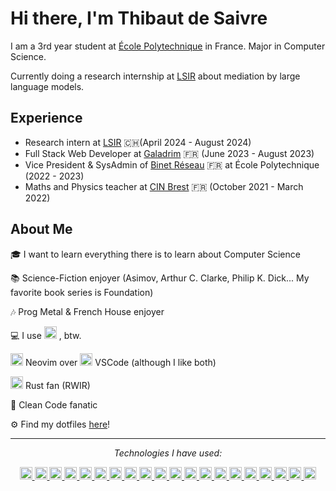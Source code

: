 # Hi there, I'm Thibaut de Saivre

I am a 3rd year student at [École Polytechnique](https://www.polytechnique.edu/) in France. Major in Computer Science.

Currently doing a research internship at [LSIR](https://www.epfl.ch/labs/lsir/) about mediation by large language models.

## Experience

- Research intern at [LSIR](https://www.epfl.ch/labs/lsir/) 🇨🇭(April 2024 - August 2024)
- Full Stack Web Developer at [Galadrim](https://galadrim.fr/) 🇫🇷 (June 2023 - August 2023)
- Vice President & SysAdmin of [Binet Réseau](https://br.binets.fr/) 🇫🇷 at École Polytechnique (2022 - 2023)
- Maths and Physics teacher at [CIN Brest](https://www.defense.gouv.fr/marine/ecoles-formations/centre-dinstruction-naval) 🇫🇷 (October 2021 - March 2022)

## About Me

🎓 I want to learn everything there is to learn about Computer Science

📚 Science-Fiction enjoyer (Asimov, Arthur C. Clarke, Philip K. Dick... My favorite book series is Foundation)

🎶 Prog Metal & French House enjoyer

💻 I use <img src="https://archlinux.org/static/logos/archlinux-logo-dark-90dpi.ebdee92a15b3.png" height="20" style="margin-bottom: -5px;" alt="Arch Linux Logo"> , btw.

<img src="https://upload.wikimedia.org/wikipedia/commons/thumb/3/3a/Neovim-mark.svg/1200px-Neovim-mark.svg.png" height="20" style="margin-bottom: -5px;" alt="Neovim Logo"> Neovim over <img src="https://upload.wikimedia.org/wikipedia/commons/thumb/9/9a/Visual_Studio_Code_1.35_icon.svg/512px-Visual_Studio_Code_1.35_icon.svg.png" height="20" style="margin-bottom: -5px;" alt="VSCode Logo"> VSCode (although I like both)

<img src="https://www.rust-lang.org/logos/rust-logo-512x512.png" height="20" style="margin-bottom: -5px;" alt="Rust Logo"> Rust fan (RWIR)

🧼 Clean Code fanatic

⚙️ Find my dotfiles [here](https://github.com/TiboX2021/dotfiles)!

---

<div align="center">
<p><i>Technologies I have used:</i></p>
</div>

<div align="center">

<a href="https://www.python.org/">
    <img src="https://upload.wikimedia.org/wikipedia/commons/thumb/c/c3/Python-logo-notext.svg/1869px-Python-logo-notext.svg.png" height="20" style="margin-bottom: -5px;" alt="Python Logo">
</a>

<a href="https://www.rust-lang.org/">
    <img src="https://www.rust-lang.org/logos/rust-logo-512x512.png" height="20" style="margin-bottom: -5px;" alt="Rust Logo">
</a>

<a href="https://developer.mozilla.org/en-US/docs/Web/JavaScript">
    <img src="https://upload.wikimedia.org/wikipedia/commons/6/6a/JavaScript-logo.png" height="20" style="margin-bottom: -5px;" alt="Javascript Logo">
</a>

<a href="https://www.typescriptlang.org/">
    <img src="https://www.typescriptlang.org/icons/icon-512x512.png" height="20" style="margin-bottom: -5px;" alt="Typescript Logo">
</a>

<a href="https://react.dev/">
    <img src="https://upload.wikimedia.org/wikipedia/commons/thumb/a/a7/React-icon.svg/2300px-React-icon.svg.png"  height="20" style="margin-bottom: -5px;" alt="React JS Logo">
</a>

<a href="https://angular.dev/">
    <img src="https://upload.wikimedia.org/wikipedia/commons/f/f7/Angular_gradient.png" height="20" style="margin-bottom: -5px;" alt="Angular Logo">
</a>

<a href="https://tailwindcss.com/">
    <img src="https://tailwindcss.com/favicons/favicon-32x32.png" height="20" style="margin-bottom: -5px;" alt="Tailwind Logo">
</a>

<a href="https://adonisjs.com/">
    <img src="https://avatars.githubusercontent.com/u/13810373?s=280&v=4" height="20" style="margin-bottom: -5px;" alt="Adonis JS Logo">
</a>

<a href="https://en.cppreference.com/w/">
    <img src="https://upload.wikimedia.org/wikipedia/commons/thumb/1/18/ISO_C%2B%2B_Logo.svg/1822px-ISO_C%2B%2B_Logo.svg.png" height="20" style="margin-bottom: -5px;" alt="C++ Logo">
</a>

<a href="https://en.cppreference.com/w/c">
    <img src="https://upload.wikimedia.org/wikipedia/commons/1/19/C_Logo.png" height="20" style="margin-bottom: -5px;" alt="C Logo">
</a>

<a href="https://en.wikipedia.org/wiki/X86_assembly_language">
    <img src="https://static-00.iconduck.com/assets.00/assembly-icon-1024x1024-lc5e1bk1.png" height="20" style="margin-bottom: -5px;" alt="Assembly Logo">
</a>

<a href="https://go.dev/">
    <img src="https://go.dev/blog/go-brand/Go-Logo/PNG/Go-Logo_Blue.png" height="20" style="margin-bottom: -5px;" alt="Golang Logo">
</a>

<a href="https://lua.org/">
    <img src="https://upload.wikimedia.org/wikipedia/commons/thumb/c/cf/Lua-Logo.svg/1200px-Lua-Logo.svg.png" height="20" style="margin-bottom: -5px;" alt="Lua Logo">
</a>

<a href="https://www.java.com/">
    <img src="https://upload.wikimedia.org/wikipedia/fr/thumb/2/2e/Java_Logo.svg/1200px-Java_Logo.svg.png" height="20" style="margin-bottom: -5px;" alt="Java Logo">
</a>

<a href="https://kotlinlang.org/">
    <img src="https://cdn.worldvectorlogo.com/logos/kotlin-2.svg" height="20" style="margin-bottom: -5px;" alt="Kotlin Logo">
</a>

<a href="https://developer.android.com">
    <img src="https://www.freepnglogos.com/uploads/android-logo-png/android-logo-0.png" height="20" style="margin-bottom: -5px;" alt="Android Logo">
</a>

<a href="https://svelte.dev/">
    <img src="https://svelte.dev/favicon.png" height="20" style="margin-bottom: -5px;" alt="Svelte Logo">
</a>

<a href="https://www.docker.com/">
    <img src="https://logos-world.net/wp-content/uploads/2021/02/Docker-Symbol.png" height="20" style="margin-bottom: -5px;" alt="Docker Logo">
</a>

<a href="https://www.postgresql.org/">
    <img src="https://upload.wikimedia.org/wikipedia/commons/thumb/2/29/Postgresql_elephant.svg/993px-Postgresql_elephant.svg.png" height="20" style="margin-bottom: -5px;" alt="PostgreSQL Logo">
</a>

<a href="https://firebase.google.com/">
    <img src="https://firebase.google.com/static/images/brand-guidelines/logo-logomark.png" height="20" style="margin-bottom: -5px;" alt="Firebase Logo">
</a>

</div>
